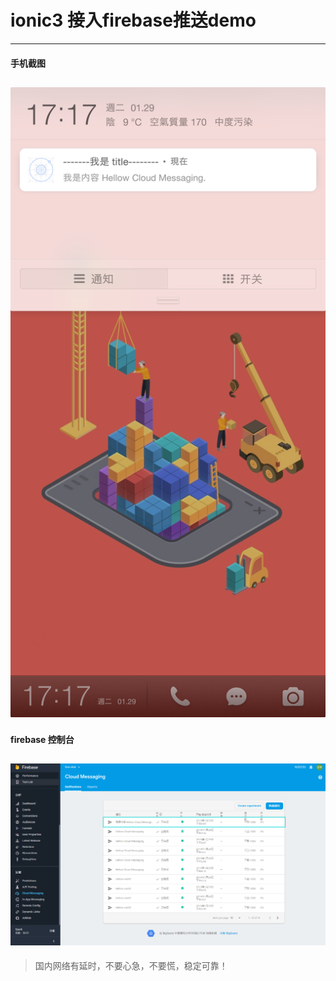 # ionic3 接入firebase推送demo

---
#### 手机截图
![](https://github.com/caoxiemeihao/fcm-chat-ionic/blob/master/屏幕截图/phone-capture-1.png?raw=rue)
---
#### firebase 控制台
![firebase控制台](https://github.com/caoxiemeihao/fcm-chat-ionic/blob/master/屏幕截图/firebase-console.png?raw=true)
---

> 国内网络有延时，不要心急，不要慌，稳定可靠！

